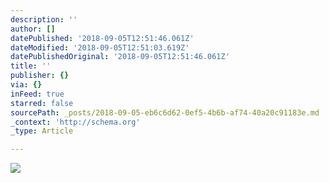 ```yaml
---
description: ''
author: []
datePublished: '2018-09-05T12:51:46.061Z'
dateModified: '2018-09-05T12:51:03.619Z'
datePublishedOriginal: '2018-09-05T12:51:46.061Z'
title: ''
publisher: {}
via: {}
inFeed: true
starred: false
sourcePath: _posts/2018-09-05-eb6c6d62-0ef5-4b6b-af74-40a20c91183e.md
_context: 'http://schema.org'
_type: Article

---
```

![](https://the-grid-user-content.s3-us-west-2.amazonaws.com/b943806f-db6a-4989-935b-ddd13d865f19.jpg)